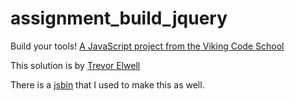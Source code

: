 # assignment_build_jquery
Build your tools!  [A JavaScript project from the Viking Code School](http://www.vikingcodeschool.com)

This solution is by [Trevor Elwell](http://trevorelwell.me)

There is a [jsbin](http://jsbin.com/sexijodisi/5) that I used to make this as well.